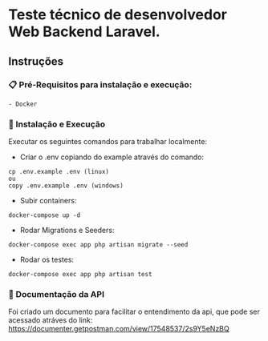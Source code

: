 # Teste técnico de desenvolvedor Web Backend Laravel.

##  Instruções

### 📋 Pré-Requisitos para instalação e execução:

```
- Docker
```

### 🔧 Instalação e Execução

Executar os seguintes comandos para trabalhar localmente:

- Criar o .env copiando do example através do comando: 
```
cp .env.example .env (linux)
ou
copy .env.example .env (windows)
```

- Subir containers:

```
docker-compose up -d
```

- Rodar Migrations e Seeders: 
```
docker-compose exec app php artisan migrate --seed
```

- Rodar os testes: 
```
docker-compose exec app php artisan test
```

### 📖 Documentação da API

Foi criado um documento para facilitar o entendimento da api, que pode ser acessado atráves do link: 
https://documenter.getpostman.com/view/17548537/2s9Y5eNzBQ
